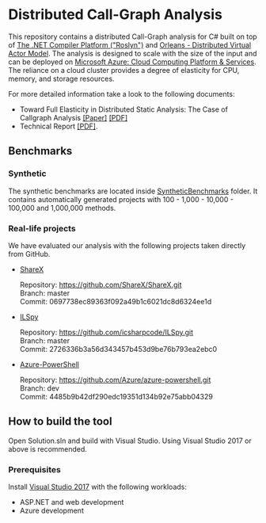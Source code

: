 # Distributed Call-Graph Analysis

This repository contains a distributed Call-Graph analysis for C# built on top of [The .NET Compiler Platform ("Roslyn")](https://github.com/dotnet/roslyn) and [Orleans - Distributed Virtual Actor Model](https://github.com/dotnet/orleans). The analysis is designed to scale with the size of the input and can be deployed on [Microsoft Azure: Cloud Computing Platform & Services](https://azure.microsoft.com/). The reliance on a cloud cluster provides a degree of elasticity for CPU, memory, and storage resources.

For more detailed information take a look to the following documents:

* Toward Full Elasticity in Distributed Static Analysis: The Case of Callgraph Analysis [[Paper]](http://dx.doi.org/10.1145/3106237.3106261) [[PDF]](http://lafhis.dc.uba.ar/users/~diegog/papers/fse17.pdf)
* Technical Report [[PDF]](https://www.doc.ic.ac.uk/~livshits/papers/tr/scalable_tr.pdf).

## Benchmarks

### Synthetic

The synthetic benchmarks are located inside [SyntheticBenchmarks](https://github.com/edgardozoppi/call-graph-orleans/tree/master/SyntheticBenchmarks) folder. It contains automatically generated projects with 100 - 1,000 - 10,000 - 100,000 and 1,000,000 methods.

### Real-life projects

We have evaluated our analysis with the following projects taken directly from GitHub.

* [ShareX](https://github.com/ShareX/ShareX)

  Repository: https://github.com/ShareX/ShareX.git  
  Branch: master  
  Commit: 0697738ec89363f092a49b1c6021dc8d6324ee1d

* [ILSpy](https://github.com/icsharpcode/ILSpy)

  Repository: https://github.com/icsharpcode/ILSpy.git  
  Branch: master  
  Commit: 2726336b3a56d343457b453d9be76b793ea2ebc0

* [Azure-PowerShell](https://github.com/Azure/azure-powershell)

  Repository: https://github.com/Azure/azure-powershell.git  
  Branch: dev  
  Commit: 4485b9b42df290edc19351d134b92e75abb04329

## How to build the tool
 
Open Solution.sln and build with Visual Studio. Using Visual Studio 2017 or above is recommended.

### Prerequisites

Install [Visual Studio 2017](https://www.visualstudio.com/downloads/) with the following workloads:

* ASP.NET and web development
* Azure development